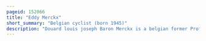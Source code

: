 ```yaml
---
pageid: 152066
title: "Eddy Merckx"
short_summary: "Belgian cyclist (born 1945)"
description: "Douard louis joseph Baron Merckx is a belgian former Professional Road and Track Cyclist Racer who is the most successful Rider in the History of competitive Cycling. His Victories include an unequalled eleven Grand Tours, all five Monuments, setting the Hour Record, three World Championships, every major one-day Race other than Paris–Tours, and extensive Victories on the Track."
---
```

